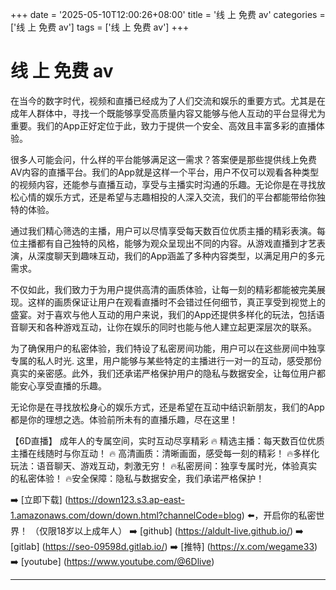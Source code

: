 +++
date = '2025-05-10T12:00:26+08:00'
title = '线 上 免费 av'
categories = ['线 上 免费 av']
tags = ['线 上 免费 av']
+++

# 线 上 免费 av

在当今的数字时代，视频和直播已经成为了人们交流和娱乐的重要方式。尤其是在成年人群体中，寻找一个既能够享受高质量内容又能够与他人互动的平台显得尤为重要。我们的App正好定位于此，致力于提供一个安全、高效且丰富多彩的直播体验。

很多人可能会问，什么样的平台能够满足这一需求？答案便是那些提供线上免费AV内容的直播平台。我们的App就是这样一个平台，用户不仅可以观看各种类型的视频内容，还能参与直播互动，享受与主播实时沟通的乐趣。无论你是在寻找放松心情的娱乐方式，还是希望与志趣相投的人深入交流，我们的平台都能带给你独特的体验。

通过我们精心筛选的主播，用户可以尽情享受每天数百位优质主播的精彩表演。每位主播都有自己独特的风格，能够为观众呈现出不同的内容。从游戏直播到才艺表演，从深度聊天到趣味互动，我们的App涵盖了多种内容类型，以满足用户的多元需求。

不仅如此，我们致力于为用户提供高清的画质体验，让每一刻的精彩都能被完美展现。这样的画质保证让用户在观看直播时不会错过任何细节，真正享受到视觉上的盛宴。对于喜欢与他人互动的用户来说，我们的App还提供多样化的玩法，包括语音聊天和各种游戏互动，让你在娱乐的同时也能与他人建立起更深层次的联系。

为了确保用户的私密体验，我们特设了私密房间功能，用户可以在这些房间中独享专属的私人时光. 这里，用户能够与某些特定的主播进行一对一的互动，感受那份真实的亲密感。此外，我们还承诺严格保护用户的隐私与数据安全，让每位用户都能安心享受直播的乐趣。

无论你是在寻找放松身心的娱乐方式，还是希望在互动中结识新朋友，我们的App都是你的理想之选。体验前所未有的直播乐趣，尽在这里！

【6D直播】
成年人的专属空间，实时互动尽享精彩
🔥 精选主播：每天数百位优质主播在线随时与你互动！
🔥 高清画质：清晰画面，感受每一刻的精彩！
🔥多样化玩法：语音聊天、游戏互动，刺激无穷！
🔥私密房间：独享专属时光，体验真实的私密体验！
🔥安全保障：隐私与数据安全，我们承诺严格保护！

➡️ [立即下载] (https://down123.s3.ap-east-1.amazonaws.com/down/down.html?channelCode=blog) ⬅️，开启你的私密世界！
（仅限18岁以上成年人）
➡️ [github] (https://aldult-live.github.io/)
➡️ [gitlab] (https://seo-09598d.gitlab.io/)
➡️ [推特] (https://x.com/wegame33)
➡️ [youtube] (https://www.youtube.com/@6Dlive)

---
